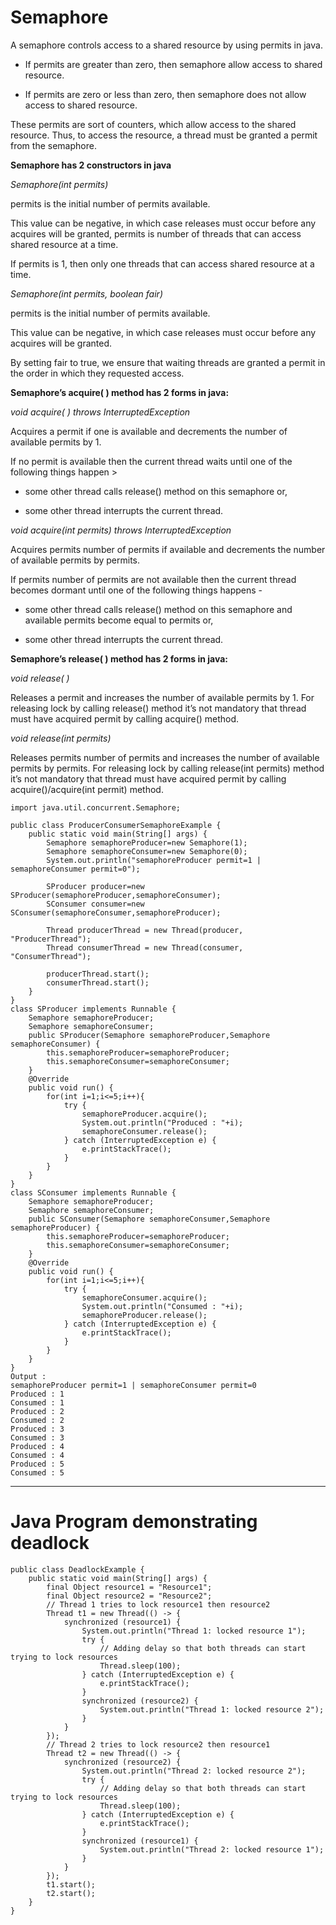 # Semaphore

A semaphore controls access to a shared resource by using permits in java.

- If permits are greater than zero, then semaphore allow access to shared resource.

- If permits are zero or less than zero, then semaphore does not allow access to shared resource.

These permits are sort of counters, which allow access to the shared resource. Thus, to access the resource, a thread must be granted a permit from the semaphore.

**Semaphore has 2 constructors in java**

_Semaphore(int permits)_

permits is the initial number of permits available.

This value can be negative, in which case releases must occur before any acquires will be granted, permits is number of threads that can access shared resource at a time. 

If permits is 1, then only one threads that can access shared resource at a time.

_Semaphore(int permits, boolean fair)_

permits is the initial number of permits available.

This value can be negative, in which case releases must occur before any acquires will be granted.

By setting fair to true, we ensure that waiting threads are granted a permit in the order in which they requested access.

**Semaphore’s acquire( ) method has 2 forms  in java:**

_void acquire( ) throws InterruptedException_

Acquires a permit if one is available and decrements the number of available permits by 1.

If no permit is available then the current thread waits until one of the following things happen > 

- some other thread calls release() method on this semaphore or, 

- some other thread interrupts the current thread.

_void acquire(int permits) throws InterruptedException_

Acquires permits number of permits if available and decrements the number of available permits by permits.

If permits number of permits are not available then the current thread becomes dormant until  one of the following things happens -

- some other thread calls release() method on this semaphore and available permits become equal to permits or,

- some other thread interrupts the current thread.

**Semaphore’s release( ) method has 2 forms  in java:**

_void release( )_
  
  Releases a permit and increases the number of available permits by 1.
  For releasing lock by calling release() method it’s not mandatory that thread must have acquired permit by calling acquire() method.

_void release(int permits)_

  Releases permits number of permits and increases the number of available permits by permits.
  For releasing lock by calling release(int permits) method it’s not mandatory that thread must have acquired permit by calling acquire()/acquire(int permit) method.

```
import java.util.concurrent.Semaphore;

public class ProducerConsumerSemaphoreExample {
    public static void main(String[] args) {
        Semaphore semaphoreProducer=new Semaphore(1);
        Semaphore semaphoreConsumer=new Semaphore(0);
        System.out.println("semaphoreProducer permit=1 | semaphoreConsumer permit=0");

        SProducer producer=new SProducer(semaphoreProducer,semaphoreConsumer);
        SConsumer consumer=new SConsumer(semaphoreConsumer,semaphoreProducer);

        Thread producerThread = new Thread(producer, "ProducerThread");
        Thread consumerThread = new Thread(consumer, "ConsumerThread");

        producerThread.start();
        consumerThread.start();
    }
}
class SProducer implements Runnable {
    Semaphore semaphoreProducer;
    Semaphore semaphoreConsumer;
    public SProducer(Semaphore semaphoreProducer,Semaphore semaphoreConsumer) {
        this.semaphoreProducer=semaphoreProducer;
        this.semaphoreConsumer=semaphoreConsumer;
    }
    @Override
    public void run() {
        for(int i=1;i<=5;i++){
            try {
                semaphoreProducer.acquire();
                System.out.println("Produced : "+i);
                semaphoreConsumer.release();
            } catch (InterruptedException e) {
                e.printStackTrace();
            }
        }
    }
}
class SConsumer implements Runnable {
    Semaphore semaphoreProducer;
    Semaphore semaphoreConsumer;
    public SConsumer(Semaphore semaphoreConsumer,Semaphore semaphoreProducer) {
        this.semaphoreProducer=semaphoreProducer;
        this.semaphoreConsumer=semaphoreConsumer;
    }
    @Override
    public void run() {
        for(int i=1;i<=5;i++){
            try {
                semaphoreConsumer.acquire();
                System.out.println("Consumed : "+i);
                semaphoreProducer.release();
            } catch (InterruptedException e) {
                e.printStackTrace();
            }
        }
    }
}
Output :
semaphoreProducer permit=1 | semaphoreConsumer permit=0
Produced : 1
Consumed : 1
Produced : 2
Consumed : 2
Produced : 3
Consumed : 3
Produced : 4
Consumed : 4
Produced : 5
Consumed : 5
```

---
# Java Program demonstrating deadlock
```
public class DeadlockExample {
    public static void main(String[] args) {
        final Object resource1 = "Resource1";
        final Object resource2 = "Resource2";
        // Thread 1 tries to lock resource1 then resource2
        Thread t1 = new Thread(() -> {
            synchronized (resource1) {
                System.out.println("Thread 1: locked resource 1");
                try {
                    // Adding delay so that both threads can start trying to lock resources
                    Thread.sleep(100);
                } catch (InterruptedException e) {
                    e.printStackTrace();
                }
                synchronized (resource2) {
                    System.out.println("Thread 1: locked resource 2");
                }
            }
        });
        // Thread 2 tries to lock resource2 then resource1
        Thread t2 = new Thread(() -> {
            synchronized (resource2) {
                System.out.println("Thread 2: locked resource 2");
                try {
                    // Adding delay so that both threads can start trying to lock resources
                    Thread.sleep(100);
                } catch (InterruptedException e) {
                    e.printStackTrace();
                }
                synchronized (resource1) {
                    System.out.println("Thread 2: locked resource 1");
                }
            }
        });
        t1.start();
        t2.start();
    }
}
```
